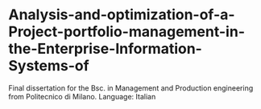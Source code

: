 # Analysis-and-optimization-of-a-Project-portfolio-management-in-the-Enterprise-Information-Systems-of
Final dissertation for the Bsc. in Management and Production engineering from Politecnico di Milano. Language: Italian
